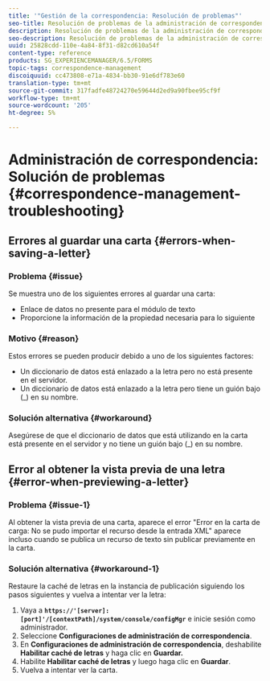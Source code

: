 ```yaml
---
title: '"Gestión de la correspondencia: Resolución de problemas"'
seo-title: Resolución de problemas de la administración de correspondencia
description: Resolución de problemas de la administración de correspondencia
seo-description: Resolución de problemas de la administración de correspondencia
uuid: 25828cdd-110e-4a84-8f31-d82cd610a54f
content-type: reference
products: SG_EXPERIENCEMANAGER/6.5/FORMS
topic-tags: correspondence-management
discoiquuid: cc473808-e71a-4834-bb30-91e6df783e60
translation-type: tm+mt
source-git-commit: 317fadfe48724270e59644d2ed9a90fbee95cf9f
workflow-type: tm+mt
source-wordcount: '205'
ht-degree: 5%

---
```



# Administración de correspondencia: Solución de problemas {#correspondence-management-troubleshooting}

## Errores al guardar una carta {#errors-when-saving-a-letter}

### Problema {#issue}

Se muestra uno de los siguientes errores al guardar una carta:

* Enlace de datos no presente para el módulo de texto
* Proporcione la información de la propiedad necesaria para lo siguiente

### Motivo {#reason}

Estos errores se pueden producir debido a uno de los siguientes factores:

* Un diccionario de datos está enlazado a la letra pero no está presente en el servidor.
* Un diccionario de datos está enlazado a la letra pero tiene un guión bajo (_) en su nombre.

### Solución alternativa {#workaround}

Asegúrese de que el diccionario de datos que está utilizando en la carta está presente en el servidor y no tiene un guión bajo (_) en su nombre.

## Error al obtener la vista previa de una letra {#error-when-previewing-a-letter}

### Problema {#issue-1}

Al obtener la vista previa de una carta, aparece el error &quot;Error en la carta de carga: No se pudo importar el recurso desde la entrada XML&quot; aparece incluso cuando se publica un recurso de texto sin publicar previamente en la carta.

### Solución alternativa {#workaround-1}

Restaure la caché de letras en la instancia de publicación siguiendo los pasos siguientes y vuelva a intentar ver la letra:

1. Vaya a **`https://'[server]:[port]'/[contextPath]/system/console/configMgr`** e inicie sesión como administrador.
1. Seleccione **Configuraciones de administración de correspondencia**.
1. En **Configuraciones de administración de correspondencia**, deshabilite **Habilitar caché de letras** y haga clic en **Guardar.**
1. Habilite **Habilitar caché de letras** y luego haga clic en **Guardar**.
1. Vuelva a intentar ver la carta.

